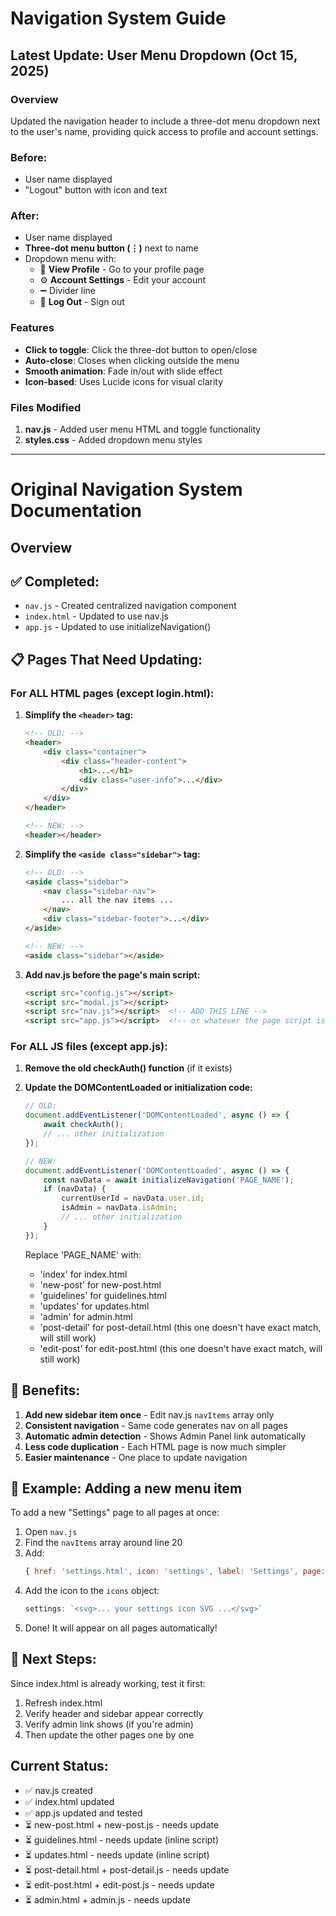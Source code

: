 # Navigation System Guide

## Latest Update: User Menu Dropdown (Oct 15, 2025)

### Overview
Updated the navigation header to include a three-dot menu dropdown next to the user's name, providing quick access to profile and account settings.

### Before:
- User name displayed
- "Logout" button with icon and text

### After:
- User name displayed  
- **Three-dot menu button (⋮)** next to name
- Dropdown menu with:
  - 👤 **View Profile** - Go to your profile page
  - ⚙️ **Account Settings** - Edit your account
  - ➖ Divider line
  - 🚪 **Log Out** - Sign out

### Features
- **Click to toggle**: Click the three-dot button to open/close
- **Auto-close**: Closes when clicking outside the menu
- **Smooth animation**: Fade in/out with slide effect
- **Icon-based**: Uses Lucide icons for visual clarity

### Files Modified
1. **nav.js** - Added user menu HTML and toggle functionality
2. **styles.css** - Added dropdown menu styles

---

# Original Navigation System Documentation

## Overview

## ✅ Completed:
- `nav.js` - Created centralized navigation component
- `index.html` - Updated to use nav.js
- `app.js` - Updated to use initializeNavigation()

## 📋 Pages That Need Updating:

### For ALL HTML pages (except login.html):

1. **Simplify the `<header>` tag:**
   ```html
   <!-- OLD: -->
   <header>
       <div class="container">
           <div class="header-content">
               <h1>...</h1>
               <div class="user-info">...</div>
           </div>
       </div>
   </header>

   <!-- NEW: -->
   <header></header>
   ```

2. **Simplify the `<aside class="sidebar">` tag:**
   ```html
   <!-- OLD: -->
   <aside class="sidebar">
       <nav class="sidebar-nav">
           ... all the nav items ...
       </nav>
       <div class="sidebar-footer">...</div>
   </aside>

   <!-- NEW: -->
   <aside class="sidebar"></aside>
   ```

3. **Add nav.js before the page's main script:**
   ```html
   <script src="config.js"></script>
   <script src="modal.js"></script>
   <script src="nav.js"></script>  <!-- ADD THIS LINE -->
   <script src="app.js"></script>  <!-- or whatever the page script is -->
   ```

### For ALL JS files (except app.js):

1. **Remove the old checkAuth() function** (if it exists)

2. **Update the DOMContentLoaded or initialization code:**
   ```javascript
   // OLD:
   document.addEventListener('DOMContentLoaded', async () => {
       await checkAuth();
       // ... other initialization
   });

   // NEW:
   document.addEventListener('DOMContentLoaded', async () => {
       const navData = await initializeNavigation('PAGE_NAME');
       if (navData) {
           currentUserId = navData.user.id;
           isAdmin = navData.isAdmin;
           // ... other initialization
       }
   });
   ```

   Replace 'PAGE_NAME' with:
   - 'index' for index.html
   - 'new-post' for new-post.html
   - 'guidelines' for guidelines.html
   - 'updates' for updates.html
   - 'admin' for admin.html
   - 'post-detail' for post-detail.html (this one doesn't have exact match, will still work)
   - 'edit-post' for edit-post.html (this one doesn't have exact match, will still work)

## 🎯 Benefits:

1. **Add new sidebar item once** - Edit nav.js `navItems` array only
2. **Consistent navigation** - Same code generates nav on all pages
3. **Automatic admin detection** - Shows Admin Panel link automatically
4. **Less code duplication** - Each HTML page is now much simpler
5. **Easier maintenance** - One place to update navigation

## 📝 Example: Adding a new menu item

To add a new "Settings" page to all pages at once:

1. Open `nav.js`
2. Find the `navItems` array around line 20
3. Add:
   ```javascript
   { href: 'settings.html', icon: 'settings', label: 'Settings', page: 'settings' }
   ```
4. Add the icon to the `icons` object:
   ```javascript
   settings: `<svg>... your settings icon SVG ...</svg>`
   ```
5. Done! It will appear on all pages automatically!

## 🚀 Next Steps:

Since index.html is already working, test it first:
1. Refresh index.html
2. Verify header and sidebar appear correctly
3. Verify admin link shows (if you're admin)
4. Then update the other pages one by one

## Current Status:
- ✅ nav.js created
- ✅ index.html updated
- ✅ app.js updated and tested
- ⏳ new-post.html + new-post.js - needs update
- ⏳ guidelines.html - needs update (inline script)
- ⏳ updates.html - needs update (inline script)  
- ⏳ post-detail.html + post-detail.js - needs update
- ⏳ edit-post.html + edit-post.js - needs update
- ⏳ admin.html + admin.js - needs update
